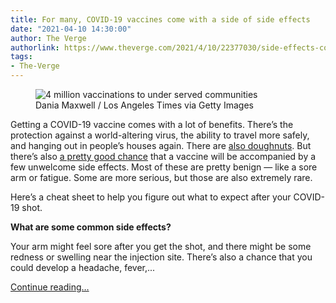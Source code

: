 ```yaml
---
title: For many, COVID-19 vaccines come with a side of side effects
date: "2021-04-10 14:30:00"
author: The Verge
authorlink: https://www.theverge.com/2021/4/10/22377030/side-effects-covid-19-vaccine-antivirus-newsletter
tags:
- The-Verge
---
```

<figure>
      <img alt="4 million vaccinations to under served communities" src="https://cdn.vox-cdn.com/thumbor/81B4nbr901lyfb4DMtzvcReQgdg=/0x1:3900x2601/1310x873/cdn.vox-cdn.com/uploads/chorus_image/image/69106179/1232163164.0.jpg" />
        <figcaption>Dania Maxwell / Los Angeles Times via Getty Images</figcaption>
    </figure>

  <p id="dtkY1f">Getting a COVID-19 vaccine comes with a lot of benefits. There’s the protection against a world-altering virus, the ability to travel more safely, and hanging out in people’s houses again. There are <a href="https://www.nytimes.com/2021/03/24/business/covid-19-vaccine-krispy-kreme-donuts.html">also doughnuts</a>. But there’s also <a href="https://jamanetwork.com/journals/jama/fullarticle/2778441">a pretty good chance</a> that a vaccine will be accompanied by a few unwelcome side effects. Most of these are pretty benign — like a sore arm or fatigue. Some are more serious, but those are also extremely rare. </p>
<p id="YfkShI">Here’s a cheat sheet<strong> </strong>to help you figure out what to expect after your COVID-19 shot.   </p>
<p id="tMmkKj"><strong>What are some common side effects?</strong></p>
<p id="tw5nkv">Your arm might feel sore after you get the shot, and there might be some redness or swelling near the injection site. There’s also a chance that you could develop a headache, fever,...</p>
  <p>
    <a href="https://www.theverge.com/2021/4/10/22377030/side-effects-covid-19-vaccine-antivirus-newsletter">Continue reading&hellip;</a>
  </p>